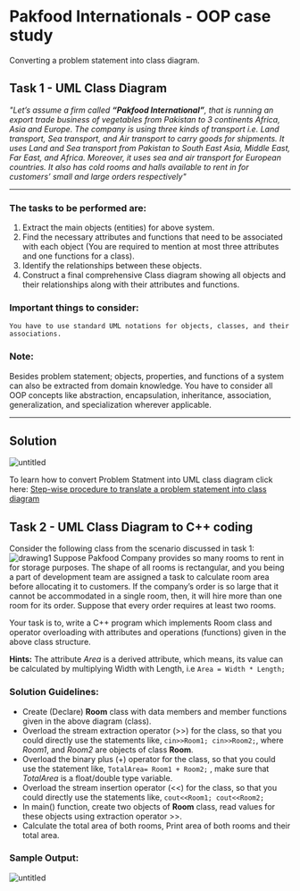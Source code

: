 # Pakfood Internationals - OOP case study
Converting a problem statement into class diagram.
## Task 1 - UML Class Diagram
*"Let’s assume a firm called **“Pakfood International”**, that is running an export trade business of vegetables from Pakistan to 3 continents Africa, Asia and Europe. The company is using three kinds of transport i.e. Land transport, Sea transport, and Air transport to carry goods for shipments. It uses Land and Sea transport from Pakistan to South East Asia, Middle East, Far East, and Africa. Moreover, it uses sea and air transport for European countries. It also has cold rooms and halls available to rent in for customers’ small and large orders respectively"*

---
### The tasks to be performed are:
1.	Extract the main objects (entities) for above system.
2.	Find the necessary attributes and functions that need to be associated with each object (You are required to mention at most three attributes and one functions for a class).
3.	Identify the relationships between these objects.
4.	Construct a final comprehensive Class diagram showing all objects and their relationships along with their attributes and functions.

### Important things to consider:
    You have to use standard UML notations for objects, classes, and their associations.

### Note:
Besides problem statement; objects, properties, and functions of a system can also be extracted from domain knowledge. You have to consider all OOP concepts like abstraction, encapsulation, inheritance, association, generalization, and specialization wherever applicable.

---
## Solution
![untitled](https://user-images.githubusercontent.com/41892175/45937408-41b26000-bff2-11e8-8111-0203fddcb9b2.jpg)

To learn how to convert Problem Statment into UML class diagram click here: [Step-wise procedure to translate a problem statement into class diagram](https://github.com/saif86/Object-Oriented-Modeling---Graphic-Editor)

## Task 2 - UML Class Diagram to C++ coding
Consider the following class from the scenario discussed in task 1:
![drawing1](https://user-images.githubusercontent.com/41892175/47065624-3a0f6100-d216-11e8-8ffd-0177aa4211c9.png)
Suppose Pakfood Company provides so many rooms to rent in for storage purposes. The shape of all rooms is rectangular, and you being a part of development team are assigned a task to calculate room area before allocating it to customers. If the company’s order is so large that it cannot be accommodated in a single room, then, it will hire more than one room for its order. Suppose that every order requires at least two rooms.

Your task is to, write a C++ program which implements Room class and operator overloading with attributes and operations (functions) given in the above class structure.

**Hints:** The attribute *Area* is a derived attribute, which means, its value can be calculated by multiplying Width with Length, i.e ```Area = Width * Length;```

### Solution Guidelines:
  * Create (Declare) **Room** class with data members and member functions given in the above diagram (class).
  * Overload the stream extraction operator (>>) for the class, so that you could directly use the statements like, ```cin>>Room1; cin>>Room2;```, where *Room1*, and *Room2* are objects of class **Room**.
  * Overload the binary plus (+) operator for the class, so that you could use the statement like, ```TotalArea= Room1 + Room2;``` , make sure that *TotalArea* is a float/double type variable.
  * Overload the stream insertion operator (<<) for the class, so that you could directly use the statements like, ```cout<<Room1; cout<<Room2;```
  * In main() function, create two objects of **Room** class, read values for these objects using extraction operator >>.
  * Calculate the total area of both rooms, Print area of both rooms and their total area.
### Sample Output:
![untitled](https://user-images.githubusercontent.com/41892175/47066237-059ca480-d218-11e8-95c2-0aab7e8980ac.png)

  
